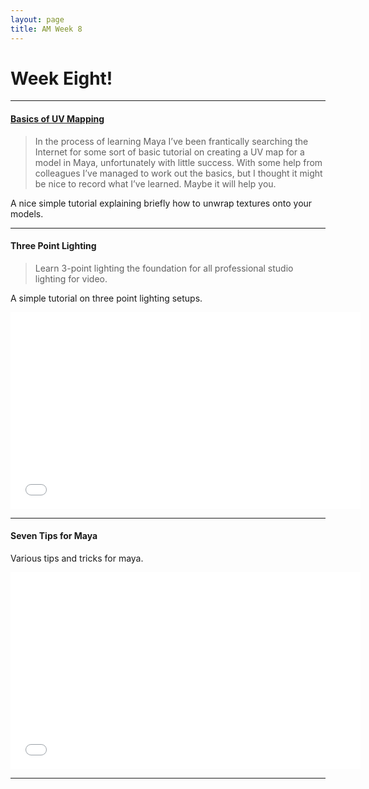 ```yaml
---
layout: page
title: AM Week 8
---
```


# Week Eight!

----

#### [Basics of UV Mapping](http://xn--m3h.net/umbrella/2010/08/the-basics-of-uv-mapping-in-maya-2011/)

>In the process of learning Maya I’ve been frantically searching the Internet for some sort of basic tutorial on creating a UV map for a model in Maya, unfortunately with little success. With some help from colleagues I’ve managed to work out the basics, but I thought it might be nice to record what I’ve learned. Maybe it will help you.

A nice simple tutorial explaining briefly how to unwrap textures onto your models.

----

#### Three Point Lighting

>Learn 3-point lighting the foundation for all professional studio lighting for video.

A simple tutorial on three point lighting setups.

<div class="js-video [vimeo, widescreen]"><iframe width="560" height="315" src="//www.youtube-nocookie.com/embed/zszTaUgjYlc?rel=0" frameborder="0" allowfullscreen></iframe></div>

----

#### Seven Tips for Maya

Various tips and tricks for maya.

<div class="js-video [vimeo, widescreen]"><iframe width="560" height="315" src="//www.youtube-nocookie.com/embed/XeipRMUz8DA?rel=0" frameborder="0" allowfullscreen></iframe></div>

----